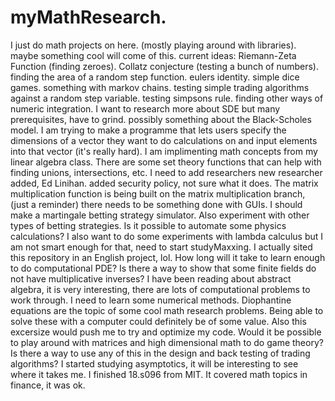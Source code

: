 # myMathResearch.
I just do math projects on here.
(mostly playing around with libraries).
maybe something cool will come of this.
current ideas:
Riemann-Zeta Function (finding zeroes).
Collatz conjecture (testing a bunch of numbers).
finding the area of a random step function.
eulers identity.
simple dice games.
something with markov chains.
testing simple trading algorithms against a random step variable.
testing simpsons rule.
finding other ways of numeric integration.
I want to research more about SDE but many prerequisites, have to grind.
possibly something about the Black-Scholes model.
I am trying to make a programme that lets users specify the dimensions of a vector they want to do calculations on and input elements into that vector (it's really hard).
I am implimenting math concepts from my linear algebra class.
There are some set theory functions that can help with finding unions, intersections, etc.
I need to add researchers
new researcher added, Ed Linihan.
added security policy, not sure what it does.
The matrix multiplication function is being built on the matrix multiplication branch, (just a reminder)
there needs to be something done with GUIs.
I should make a martingale betting strategy simulator.
Also experiment with other types of betting strategies. 
Is it possible to automate some physics calculations? 
I also want to do some experiments with lambda calculus but I am not smart enough for that, need to start studyMaxxing. 
I actually sited this repository in an English project, lol. 
How long will it take to learn enough to do computational PDE? 
Is there a way to show that some finite fields do not have multiplicative inverses? 
I have been reading about abstract algebra, it is very interesting, there are lots of computational problems to work through. 
I need to learn some numerical methods. 
Diophantine equations are the topic of some cool math research problems. Being able to solve these with a computer could definitely be of some value. Also this excersize would push me to try and optimize my code. 
Would it be possible to play around with matrices and high dimensional math to do game theory? 
Is there a way to use any of this in the design and back testing of trading algorithms? 
I started studying asymptotics, it will be interesting to see where it takes me. 
I finished 18.s096 from MIT. It covered math topics in finance, it was ok. 
